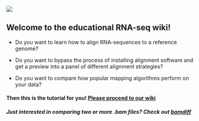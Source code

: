 

![](https://github.com/DCGenomics/ngs_education_hackathon_v002/blob/master/images/RNAmappermatchup.png)

## Welcome to the educational RNA-seq wiki! 

* Do you want to learn how to align RNA-sequences to a reference genome? 

* Do you want to bypass the process of installing alignment software and get a preview into a panel of different alignment strategies?

* Do you want to compare how popular mapping algorithms perform on your data?

#### Then this is the tutorial for you!  [Please proceed to our wiki](https://github.com/DCGenomics/ngs_education_hackathon_v002/wiki)

#### *Just interested in comparing two or more .bam files?  Check out [bamdiff](https://github.com/DCGenomics/ngs_education_hackathon_v002/tree/master/build/bamdiff)*
